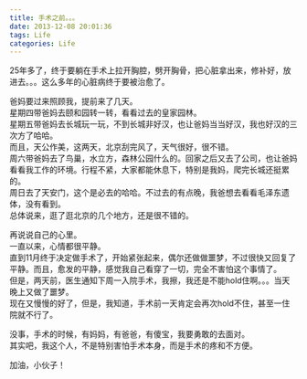 ```yaml
---
title: 手术之前。。。
date: 2013-12-08 20:01:36
tags: Life
categories: Life
---
```

25年多了，终于要躺在手术上拉开胸腔，劈开胸骨，把心脏拿出来，修补好，放进去。。。这么多年的心脏病终于要被治愈了。

爸妈要过来照顾我，提前来了几天。  
星期四带爸妈去颐和园转一转，看看过去的皇家园林。  
星期五带爸妈去长城玩一玩，不到长城非好汉，也让爸妈当当好汉，我也好汉的三次方了哈哈。  
而且，天公作美，这两天，北京刮完风了，天气很好，很不错。  
周六带爸妈去了鸟巢，水立方，森林公园什么的。回家之后又去了公司，也让爸妈看看我工作的环境。行程不紧，大家都能休息下，特别是我妈，爬完长城还挺累的。  
周日去了天安门，这个是必去的哈哈。不过去的有点晚，我爸想去看看毛泽东遗体，没有看到。  
总体说来，逛了逛北京的几个地方，还是很不错的。

再说说自己的心里。  
一直以来，心情都很平静。  
直到11月终于决定做手术了，开始紧张起来，偶尔还做做噩梦，不过很快又回复了平静。而且，愈发的平静，感觉我自己看穿了一切，完全不害怕这个事情了。  
但是，两天前，医生通知下周一入院手术，我擦，我还是不能hold住啊。。。当天晚上又做了噩梦。  
现在又慢慢的好了，但是，我知道，手术前一天肯定会再次hold不住，甚至一住院就不行了。  

没事，手术的时候，有妈妈，有爸爸，有傻宝，我要勇敢的去面对。  
其实吧，我这个人，不是特别害怕手术本身，而是手术的疼和不方便。  

加油，小伙子！